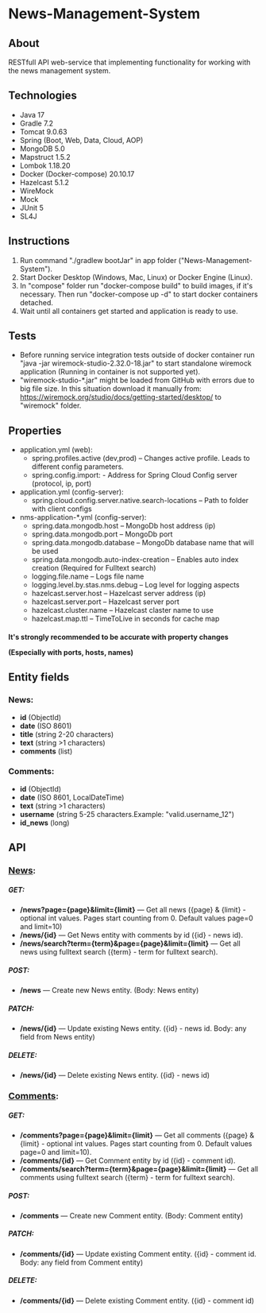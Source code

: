 # News-Management-System

## About
RESTfull API web-service that implementing functionality for working with the news management system.

## Technologies
+ Java 17
+ Gradle 7.2
+ Tomcat 9.0.63
+ Spring (Boot, Web, Data, Cloud, AOP) 
+ MongoDB 5.0
+ Mapstruct 1.5.2
+ Lombok 1.18.20
+ Docker (Docker-compose) 20.10.17
+ Hazelcast 5.1.2
+ WireMock
+ Mock
+ JUnit 5
+ SL4J

## Instructions
1) Run command "./gradlew bootJar" in app folder ("News-Management-System").
2) Start Docker Desktop (Windows, Mac, Linux) or Docker Engine (Linux). 
3) In "compose" folder run "docker-compose build" to build images, if it's necessary. Then run "docker-compose up -d" to start docker containers detached.
4) Wait until all containers get started and application is ready to use.

## Tests
- Before running service integration tests outside of docker container run "java -jar wiremock-studio-2.32.0-18.jar" to start standalone wiremock application
(Running in container is not supported yet).
- "wiremock-studio-*.jar" might be loaded from GitHub with errors due to big file size. In this situation download it manually from: https://wiremock.org/studio/docs/getting-started/desktop/ to "wiremock" folder.

## Properties
- application.yml (web):
  - spring.profiles.active (dev,prod) – Changes active profile. Leads to different config parameters.
  - spring.config.import: - Address for Spring Cloud Config server (protocol, ip, port)
- application.yml (config-server):
  - spring.cloud.config.server.native.search-locations – Path to folder with client configs
- nms-application-*.yml (config-server):
  - spring.data.mongodb.host – MongoDb host address (ip)
  - spring.data.mongodb.port – MongoDb port
  - spring.data.mongodb.database – MongoDb database name that will be used
  - spring.data.mongodb.auto-index-creation – Enables auto index creation (Required for Fulltext search)
  - logging.file.name – Logs file name
  - logging.level.by.stas.nms.debug – Log level for logging aspects
  - hazelcast.server.host – Hazelcast server address (ip)
  - hazelcast.server.port – Hazelcast server port
  - hazelcast.cluster.name – Hazelcast claster name to use
  - hazelcast.map.ttl – TimeToLive in seconds for cache map
  
<h4>
  <p>It's strongly recommended to be accurate with property changes</p>
  <p>(Especially with ports, hosts, names)</p>
</h4>

## Entity fields
### News:
+ <b>id</b> (ObjectId)
+ <b>date</b> (ISO 8601)
+ <b>title</b> (string 2-20 characters)
+ <b>text</b> (string >1 characters)
+ <b>comments</b> (list)

### Comments:
+ <b>id</b> (ObjectId)
+ <b>date</b> (ISO 8601, LocalDateTime)
+ <b>text</b> (string >1 characters)
+ <b>username</b> (string 5-25 characters.Example: "valid.username_12")
+ <b>id_news</b> (long)

## API

### <font size="+1"><u>News</u></font>:
##### GET:
+ <b>/news?page={page}&limit={limit}</b> — Get all news ({page} & {limit} - optional int values. Pages start counting from 0. Default values page=0 and limit=10)
+ <b>/news/{id}</b> — Get News entity with comments by id ({id} - news id).
+ <b>/news/search?term={term}&page={page}&limit={limit}</b> — Get all news using fulltext search ({term} - term for fulltext search).
##### POST:
+ <b>/news</b> — Create new News entity. (Body: News entity)
##### PATCH:
+ <b>/news/{id}</b> — Update existing News entity. ({id} - news id. Body: any field from News entity)
##### DELETE:
+ <b>/news/{id}</b> — Delete existing News entity. ({id} - news id)

### <font size="+1"><u>Comments</u></font>:
##### GET:
+ <b>/comments?page={page}&limit={limit}</b> — Get all comments ({page} & {limit} - optional int values. Pages start counting from 0. Default values page=0 and limit=10).
+ <b>/comments/{id}</b> — Get Comment entity by id ({id} - comment id).
+ <b>/comments/search?term={term}&page={page}&limit={limit}</b> — Get all comments using fulltext search ({term} - term for fulltext search).
##### POST:
+ <b>/comments</b> — Create new Comment entity. (Body: Comment entity)
##### PATCH:
+ <b>/comments/{id}</b> — Update existing Comment entity. ({id} - comment id. Body: any field from Comment entity)
##### DELETE:
+ <b>/comments/{id}</b> — Delete existing Comment entity. ({id} - comment id)

